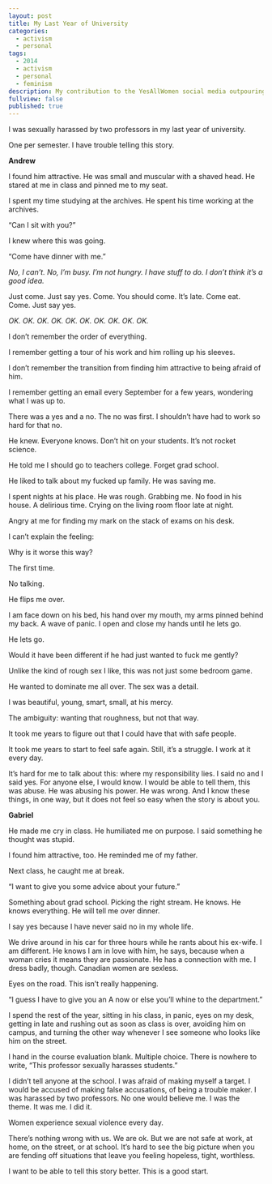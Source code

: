 ```yaml
---
layout: post
title: My Last Year of University
categories: 
  - activism
  - personal
tags: 
  - 2014
  - activism
  - personal
  - feminism
description: My contribution to the YesAllWomen social media outpouring
fullview: false
published: true
---
```


I was sexually harassed by two professors in my last year of university.

One per semester. I have trouble telling this story.

**Andrew**

I found him attractive. He was small and muscular with a shaved head. He stared at me in class and pinned me to my seat.

I spent my time studying at the archives. He spent his time working at the archives.

“Can I sit with you?”

I knew where this was going.

“Come have dinner with me.”

_No, I can’t. No, I’m busy. I’m not hungry. I have stuff to do.
I don’t think it’s a good idea._

Just come. Just say yes. Come. You should come. It’s late. Come eat. Come. Just say yes.

_OK. OK. OK. OK. OK. OK. OK. OK. OK. OK._

I don’t remember the order of everything.

I remember getting a tour of his work and him rolling up his sleeves.

I don’t remember the transition from finding him attractive to being afraid of him.

I remember getting an email every September for a few years, wondering what I was up to.

There was a yes and a no. The no was first. I shouldn’t have had to work so hard for that no.

He knew. Everyone knows. Don’t hit on your students. It’s not rocket science.

He told me I should go to teachers college. Forget grad school.

He liked to talk about my fucked up family. He was saving me.

I spent nights at his place. He was rough. Grabbing me. No food in his house. A delirious time. Crying on the living room floor late at night.

Angry at me for finding my mark on the stack of exams on his desk.

I can’t explain the feeling:

Why is it worse this way?

The first time.

No talking.

He flips me over.

I am face down on his bed, his hand over my mouth, my arms pinned behind my back. A wave of panic. I open and close my hands until he lets go.

He lets go.

Would it have been different if he had just wanted to fuck me gently?

Unlike the kind of rough sex I like, this was not just some bedroom game.

He wanted to dominate me all over. The sex was a detail.

I was beautiful, young, smart, small, at his mercy.

The ambiguity: wanting that roughness, but not that way.

It took me years to figure out that I could have that with safe people.

It took me years to start to feel safe again. Still, it’s a struggle. I work at it every day.

It’s hard for me to talk about this: where my responsibility lies. I said no and I said yes. For anyone else, I would know. I would be able to tell them, this was abuse. He was abusing his power. He was wrong. And I know these things, in one way, but it does not feel so easy when the story is about you.

**Gabriel**

He made me cry in class. He humiliated me on purpose. I said something he thought was stupid.

I found him attractive, too. He reminded me of my father.

Next class, he caught me at break.

“I want to give you some advice about your future.”

Something about grad school. Picking the right stream. He knows. He knows everything. He will tell me over dinner.

I say yes because I have never said no in my whole life.

We drive around in his car for three hours while he rants about his ex-wife. I am different. He knows I am in love with him, he says, because when a woman cries it means they are passionate. He has a connection with me. I dress badly, though. Canadian women are sexless.

Eyes on the road. This isn’t really happening.

“I guess I have to give you an A now or else you’ll whine to the department.”

I spend the rest of the year, sitting in his class, in panic, eyes on my desk, getting in late and rushing out as soon as class is over, avoiding him on campus, and turning the other way whenever I see someone who looks like him on the street.

I hand in the course evaluation blank. Multiple choice. There is nowhere to write, “This professor sexually harasses students.”

I didn’t tell anyone at the school. I was afraid of making myself a target. I would be accused of making false accusations, of being a trouble maker. I was harassed by two professors. No one would believe me. I was the theme. It was me. I did it.

Women experience sexual violence every day.

There’s nothing wrong with us. We are ok. But we are not safe at work, at home, on the street, or at school. It’s hard to see the big picture when you are fending off situations that leave you feeling hopeless, tight, worthless.

I want to be able to tell this story better. This is a good start.

   